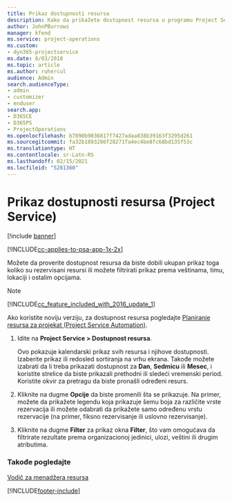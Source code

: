 ```yaml
---
title: Prikaz dostupnosti resursa
description: Kako da prikažete dostupnost resursa u programu Project Service
author: JohnPBurrows
manager: kfend
ms.service: project-operations
ms.custom:
- dyn365-projectservice
ms.date: 8/03/2018
ms.topic: article
ms.author: ruhercul
audience: Admin
search.audienceType:
- admin
- customizer
- enduser
search.app:
- D365CE
- D365PS
- ProjectOperations
ms.openlocfilehash: b7890b9036817f7427adaa838b39163f3295d261
ms.sourcegitcommit: fa32b1893286f20271fa4ec4be8fc68bd135f53c
ms.translationtype: HT
ms.contentlocale: sr-Latn-RS
ms.lasthandoff: 02/15/2021
ms.locfileid: "5281360"
---
```

# <a name="view-resource-availability-project-service"></a>Prikaz dostupnosti resursa (Project Service)

[!include [banner](../includes/psa-now-project-operations.md)]

[!INCLUDE[cc-applies-to-psa-app-1x-2x](../includes/cc-applies-to-psa-app-1x-2x.md)]

Možete da proverite dostupnost resursa da biste dobili ukupan prikaz toga koliko su rezervisani resursi ili možete filtrirati prikaz prema veštinama, timu, lokaciji i ostalim opcijama.  
  
> [!NOTE]
> [!INCLUDE[cc_feature_included_with_2016_update_1](../includes/cc-feature-included-with-2016-update-1.md)]  
> 
>  Ako koristite noviju verziju, za dostupnost resursa pogledajte [Planiranje resursa za projekat (Project Service Automation)](../psa/schedule-resources-project.md).  

1. Idite na **Project Service > Dostupnost resursa**.  

    Ovo pokazuje kalendarski prikaz svih resursa i njihove dostupnosti. Izaberite prikaz ili redosled sortiranja na vrhu ekrana. Takođe možete izabrati da li treba prikazati dostupnost za **Dan**, **Sedmicu** ili **Mesec**, i koristite strelice da biste prikazali prethodni ili sledeći vremenski period. Koristite okvir za pretragu da biste pronašli određeni resurs.  

2. Kliknite na dugme **Opcije** da biste promenili šta se prikazuje. Na primer, možete da prikažete legendu koja prikazuje šemu boja za različite vrste rezervacija ili možete odabrati da prikažete samo određenu vrstu rezervacije (na primer, fiksno rezervisanje ili uslovno rezervisanje).  

3. Kliknite na dugme **Filter** za prikaz okna **Filter**, što vam omogućava da filtrirate rezultate prema organizacionoj jedinici, ulozi, veštini ili drugim atributima.  

### <a name="see-also"></a>Takođe pogledajte  
 [Vodič za menadžera resursa](../psa/resource-manager-guide.md)


[!INCLUDE[footer-include](../includes/footer-banner.md)]